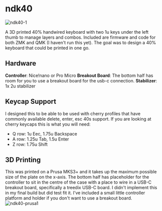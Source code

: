 # ndk40

![ndk40-1](https://github.com/itskevin-zz/ndk-keyboards/assets/7293885/ddf343d5-bcbd-4952-9603-62ac8e05d366)

A 3D printed 40% handwired keyboard with two 1u keys under the left thumb to manage layers and combos. Included are firmware and code for both ZMK and QMK (I haven't run this yet). The goal was to design a 40% keyboard that could be printed in one go. 

## Hardware
**Controller**: Nice!nano or Pro Micro
**Breakout Board**: The bottom half has room for you to use a breakout board for the usb-c connection.
**Stabilizer**: 1x 2u stabilizer

## Keycap Support
I designed this to be able to be used with cherry profiles that have commonly available delete, enter, esc 40s support. If you are looking at cherry keycaps this is what you will need:
* Q row: 1u Eec, 1.75u Backspace
* A row: 1.25u Tab, 1.5u Enter
* Z row: 1.75u Shift

## 3D Printing
This was printed on a Prusa MKS3+ and it takes up the maximum possible size of the plate on the x-axis. The bottom half has placeholder for the controller to sit in the centre of the case with a place to wire in a USB-C breakout board, specifically a treedix USB-C board. I didn't implement this in my final build but did test fit it. I've included a small little controller platform and holder if you don't want to use a breakout board.
![ndk40-prusa1](https://github.com/itskevin-zz/ndk-keyboards/assets/7293885/a57a67bd-8a97-4d99-acc2-16add8b6262e)